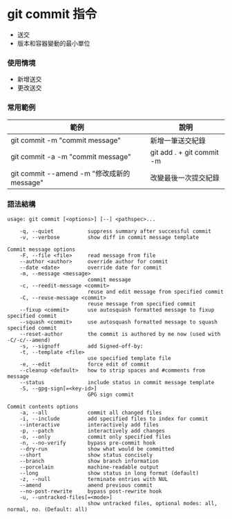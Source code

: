 # git commit 指令

* 送交
* 版本和容器變動的最小單位

### 使用情境

* 新增送交
* 更改送交

### 常用範例

| 範例                                   | 說明                        |
|--------------------------------------|---------------------------|
| git commit -m "commit message"       | 新增一筆送交紀錄                  |
| git commit -a -m "commit message"    | git add . + git commit -m |
| git commit --amend -m "修改成新的 message" | 改變最後一次提交紀錄                |

### 語法結構

```
usage: git commit [<options>] [--] <pathspec>...

    -q, --quiet           suppress summary after successful commit
    -v, --verbose         show diff in commit message template

Commit message options
    -F, --file <file>     read message from file
    --author <author>     override author for commit
    --date <date>         override date for commit
    -m, --message <message>
                          commit message
    -c, --reedit-message <commit>
                          reuse and edit message from specified commit
    -C, --reuse-message <commit>
                          reuse message from specified commit
    --fixup <commit>      use autosquash formatted message to fixup specified commit
    --squash <commit>     use autosquash formatted message to squash specified commit
    --reset-author        the commit is authored by me now (used with -C/-c/--amend)
    -s, --signoff         add Signed-off-by:
    -t, --template <file>
                          use specified template file
    -e, --edit            force edit of commit
    --cleanup <default>   how to strip spaces and #comments from message
    --status              include status in commit message template
    -S, --gpg-sign[=<key-id>]
                          GPG sign commit

Commit contents options
    -a, --all             commit all changed files
    -i, --include         add specified files to index for commit
    --interactive         interactively add files
    -p, --patch           interactively add changes
    -o, --only            commit only specified files
    -n, --no-verify       bypass pre-commit hook
    --dry-run             show what would be committed
    --short               show status concisely
    --branch              show branch information
    --porcelain           machine-readable output
    --long                show status in long format (default)
    -z, --null            terminate entries with NUL
    --amend               amend previous commit
    --no-post-rewrite     bypass post-rewrite hook
    -u, --untracked-files[=<mode>]
                          show untracked files, optional modes: all, normal, no. (Default: all)
```
